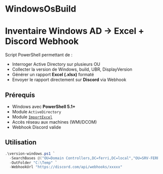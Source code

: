 # WindowsOsBuild

# Inventaire Windows AD -> Excel + Discord Webhook

Script PowerShell permettant de :
- Interroger Active Directory sur plusieurs OU
- Collecter la version de Windows, build, UBR, DisplayVersion
- Générer un rapport **Excel (.xlsx)** formaté
- Envoyer le rapport directement sur **Discord** via Webhook

## Prérequis
- Windows avec **PowerShell 5.1+**
- Module `ActiveDirectory`
- Module [`ImportExcel`](https://github.com/dfinke/ImportExcel)
- Accès réseau aux machines (WMI/DCOM)
- Webhook Discord valide

## Utilisation

```powershell
.\version-windows.ps1 `
  -SearchBases @("OU=Domain Controllers,DC=ferri,DC=local","OU=SRV-FERRI,OU=ferri,DC=ferri,DC=local") `
  -OutFolder "C:\Temp" `
  -WebhookUrl "https://discord.com/api/webhooks/xxxxx"
